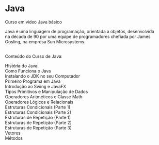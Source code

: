 # Java
Curso em video Java básico

Java é uma linguagem de programação, orientada a objetos, desenvolvida na década de 90 por uma equipe de programadores chefiada por James Gosling, na empresa Sun Microsystems.  <br/><br/>

Conteúdo do Curso de Java:

História do Java <br/>
Como Funciona o Java <br/>
Instalando o JDK no seu Computador <br/>
Primeiro Programa em Java <br/>
Introdução ao Swing e JavaFX <br/>
Tipos Primitivos e Manipulação de Dados <br/>
Operadores Aritméticos e Classe Math <br/>
Operadores Lógicos e Relacionais <br/>
Estruturas Condicionais (Parte 1) <br/>
Estruturas Condicionais (Parte 2) <br/>
Estruturas de Repetição (Parte 1) <br/>
Estruturas de Repetição (Parte 2) <br/>
Estruturas de Repetição (Parte 3) <br/>
Vetores <br/>
Métodos
